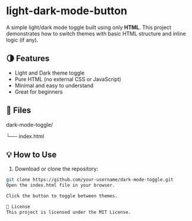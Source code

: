 # light-dark-mode-button

A simple light/dark mode toggle built using only **HTML**. This project demonstrates how to switch themes with basic HTML structure and inline logic (if any).

## 🌗 Features

- Light and Dark theme toggle
- Pure HTML (no external CSS or JavaScript)
- Minimal and easy to understand
- Great for beginners

## 📁 Files

dark-mode-toggle/

└── index.html

## 💡 How to Use

1. Download or clone the repository:

```bash
git clone https://github.com/your-username/dark-mode-toggle.git
Open the index.html file in your browser.

Click the button to toggle between themes.

📄 License
This project is licensed under the MIT License.

 
